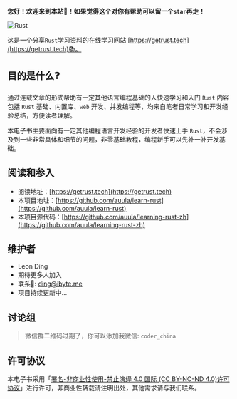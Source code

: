 **您好！欢迎来到本站🦀！如果觉得这个对你有帮助可以留一个`star`再走！**

![Rust](https://www.rust-lang.org/static/images/ferris.gif)

这是一个分享`Rust`学习资料的在线学习网站  [https://getrust.tech](https://getrust.tech)📚。



## 目的是什么❓
通过连载文章的形式帮助有一定其他语言编程基础的人快速学习和入门 `Rust` 内容包括 `Rust` 基础、内置库、`web` 开发、并发编程等，均来自笔者日常学习和开发经验总结，方便读者理解。

本电子书主要面向有一定其他编程语言开发经验的开发者快速上手 `Rust`，不会涉及到一些非常具体和细节的问题，非零基础教程，编程新手可以先补一补开发基础。 
## 阅读和参入
 
- 阅读地址：[https://getrust.tech](https://getrust.tech)
- 本项目地址：[https://github.com/auula/learn-rust](https://github.com/auula/learn-rust)
- 本项目源代码：[https://github.com/auula/learning-rust-zh](https://github.com/auula/learning-rust-zh)
## 维护者

- Leon Ding 
- 期待更多人加入
- 联系📮: ding@ibyte.me
- 项目持续更新中...

## 讨论组

> 微信群二维码过期了，你可以添加我微信: `coder_china`

## 许可协议

本电子书采用「[署名-非商业性使用-禁止演绎 4.0 国际 (CC BY-NC-ND 4.0)许可协议](https://creativecommons.org/licenses/by-nc-nd/4.0/deed.zh-Hans)」进行许可，非商业性转载请注明出处，其他需求请与我们联系。

<!-- ![微信群](https://tva1.sinaimg.cn/large/008eGmZEgy1gncz01tu4rj30kw0r2ace.jpg) -->

<!-- ``` rust linenums="1" hl_lines="2"
fn main(){
    println!("Hello World!");
}
``` -->

